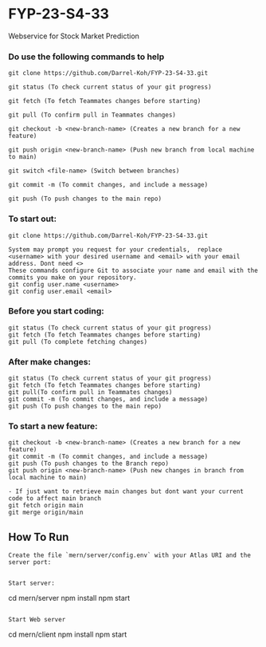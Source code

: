 # FYP-23-S4-33
Webservice for Stock Market Prediction

### Do use the following commands to help

```
git clone https://github.com/Darrel-Koh/FYP-23-S4-33.git

git status (To check current status of your git progress)

git fetch (To fetch Teammates changes before starting)

git pull (To confirm pull in Teammates changes)

git checkout -b <new-branch-name> (Creates a new branch for a new feature)

git push origin <new-branch-name> (Push new branch from local machine to main)

git switch <file-name> (Switch between branches)

git commit -m (To commit changes, and include a message)

git push (To push changes to the main repo)
```
### To start out:
``` 
git clone https://github.com/Darrel-Koh/FYP-23-S4-33.git

System may prompt you request for your credentials,  replace <username> with your desired username and <email> with your email address. Dont need <>
These commands configure Git to associate your name and email with the commits you make on your repository. 
git config user.name <username>
git config user.email <email>
```

### Before you start coding:
```
git status (To check current status of your git progress)
git fetch (To fetch Teammates changes before starting)
git pull (To complete fetching changes)
```

### After make changes:
```
git status (To check current status of your git progress)
git fetch (To fetch Teammates changes before starting)
git pull(To confirm pull in Teammates changes)
git commit -m (To commit changes, and include a message)
git push (To push changes to the main repo)
```

### To start a new feature:
```
git checkout -b <new-branch-name> (Creates a new branch for a new feature)
git commit -m (To commit changes, and include a message)
git push (To push changes to the Branch repo)
git push origin <new-branch-name> (Push new changes in branch from local machine to main)

- If just want to retrieve main changes but dont want your current code to affect main branch
git fetch origin main
git merge origin/main

```

## How To Run
```
Create the file `mern/server/config.env` with your Atlas URI and the server port:


Start server:
```
cd mern/server
npm install
npm start
```

Start Web server
```
cd mern/client
npm install
npm start
```
```
